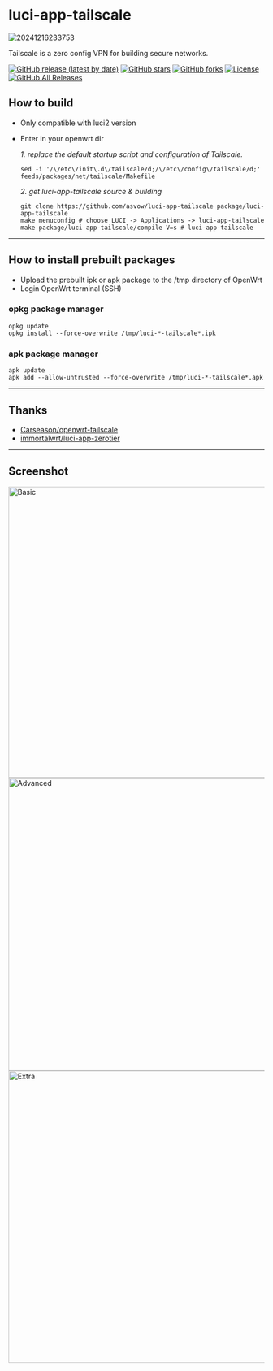 # luci-app-tailscale
![20241216233753](https://github.com/user-attachments/assets/dbd3c818-b963-4eee-926c-b692cd5bdf64)

Tailscale is a zero config VPN for building secure networks.

[![GitHub release (latest by date)](https://img.shields.io/github/v/release/asvow/luci-app-tailscale?style=flat-square)](https://github.com/asvow/luci-app-tailscale/releases)
[![GitHub stars](https://img.shields.io/github/stars/asvow/luci-app-tailscale?style=flat-square)](https://github.com/asvow/luci-app-tailscale/stargazers)
[![GitHub forks](https://img.shields.io/github/forks/asvow/luci-app-tailscale?style=flat-square)](https://github.com/asvow/luci-app-tailscale/network/members)
[![License](https://img.shields.io/github/license/asvow/luci-app-tailscale?style=flat-square)](LICENSE)
[![GitHub All Releases](https://img.shields.io/github/downloads/asvow/luci-app-tailscale/total?style=flat-square)](https://github.com/asvow/luci-app-tailscale/releases)

## How to build

- Only compatible with luci2 version

- Enter in your openwrt dir

  *1. replace the default startup script and configuration of Tailscale.*
  ```shell
  sed -i '/\/etc\/init\.d\/tailscale/d;/\/etc\/config\/tailscale/d;' feeds/packages/net/tailscale/Makefile
  ```

  *2. get luci-app-tailscale source & building*
  ```shell
  git clone https://github.com/asvow/luci-app-tailscale package/luci-app-tailscale
  make menuconfig # choose LUCI -> Applications -> luci-app-tailscale
  make package/luci-app-tailscale/compile V=s # luci-app-tailscale
  ```

--------------

## How to install prebuilt packages

- Upload the prebuilt ipk or apk package to the /tmp directory of OpenWrt
- Login OpenWrt terminal (SSH)

### opkg package manager 
  ```shell
  opkg update
  opkg install --force-overwrite /tmp/luci-*-tailscale*.ipk
  ```

### apk package manager 
  ```shell
  apk update
  apk add --allow-untrusted --force-overwrite /tmp/luci-*-tailscale*.apk
  ```

--------------


## Thanks
- [Carseason/openwrt-tailscale](https://github.com/Carseason/openwrt-tailscale)
- [immortalwrt/luci-app-zerotier](https://github.com/immortalwrt/luci/blob/master/applications/luci-app-zerotier)

--------------

## Screenshot
<img width="573" alt="Basic" src="https://github.com/user-attachments/assets/bfca389a-bcec-42de-b5dd-b9588fd5db23" />
<img width="577" alt="Advanced" src="https://github.com/user-attachments/assets/d60ce19e-b3f3-43a7-98fc-7df6e2231898" />
<img width="575" alt="Extra" src="https://github.com/user-attachments/assets/6de5eaa7-6c18-48b8-a44a-0eaa311b0b79" />

